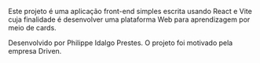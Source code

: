 Este projeto é uma aplicação front-end simples escrita usando React e Vite cuja finalidade é desenvolver uma plataforma Web para aprendizagem por meio de cards.

Desenvolvido por Philippe Idalgo Prestes.
O projeto foi motivado pela empresa Driven.
